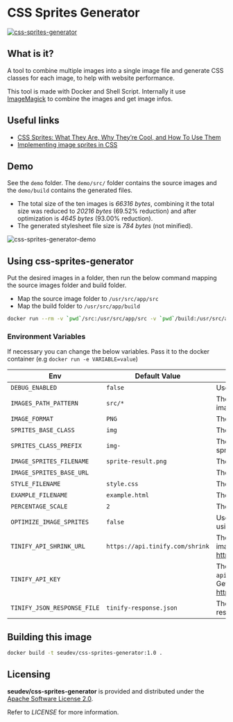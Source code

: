 # CSS Sprites Generator

[![css-sprites-generator](http://dockeri.co/image/seudev/css-sprites-generator)](https://hub.docker.com/r/seudev/css-sprites-generator)

## What is it?

A tool to combine multiple images into a single image file and generate CSS classes for each image, to help with website performance.

This tool is made with Docker and Shell Script. Internally it use [ImageMagick](https://imagemagick.org) to combine the images and get image infos.

## Useful links

* [CSS Sprites: What They Are, Why They’re Cool, and How To Use Them](https://css-tricks.com/css-sprites)
* [Implementing image sprites in CSS](https://developer.mozilla.org/en-US/docs/Web/CSS/CSS_Images/Implementing_image_sprites_in_CSS)

## Demo

See the `demo` folder. The `demo/src/` folder contains the source images and the `demo/build` contains the generated files.

* The total size of the ten images is *66316 bytes*, combining it the total size was reduced to *20216 bytes* (69.52% reduction) and after optimization is *4645 bytes* (93.00% reduction).
* The generated stylesheet file size is *784 bytes* (not minified).

![css-sprites-generator-demo](https://user-images.githubusercontent.com/8549602/114244063-274bf200-9964-11eb-8e02-b401b2f7be4c.png)

## Using css-sprites-generator

Put the desired images in a folder, then run the below command mapping the source images folder and build folder.

* Map the source image folder to `/usr/src/app/src`
* Map the build folder to `/usr/src/app/build`

```sh
docker run --rm -v `pwd`/src:/usr/src/app/src -v `pwd`/build:/usr/src/app/build seudev/css-sprites-generator:1.0
```

### Environment Variables

If necessary you can change the below variables. Pass it to the docker container (e.g `docker run -e VARIABLE=value`)

| **Env**                     | **Default Value**               | **Description**                                                                                                     |
| --------------------------- | ------------------------------- | ------------------------------------------------------------------------------------------------------------------- |
| `DEBUG_ENABLED`             | `false`                         | Use `true` to enable the debug mode                                                                                 |
| `IMAGES_PATH_PATTERN`       | `src/*`                         | The images path pattern used to filter the images.                                                                  |
| `IMAGE_FORMAT`              | `PNG`                           | The sprite image format.                                                                                            |
| `SPRITES_BASE_CLASS`        | `img`                           | The CSS class name of the base style.                                                                               |
| `SPRITES_CLASS_PREFIX`      | `img-`                          | The CSS class name prefix of the image sprites.                                                                     |
| `IMAGE_SPRITES_FILENAME`    | `sprite-result.png`             | The filename of the combined images.                                                                                |
| `IMAGE_SPRITES_BASE_URL`    |                                 | The base URL of the image sprites.                                                                                  |
| `STYLE_FILENAME`            | `style.css`                     | The CSS filename.                                                                                                   |
| `EXAMPLE_FILENAME`          | `example.html`                  | The filename of the example HTML page.                                                                              |
| `PERCENTAGE_SCALE`          | `2`                             | The percentage reduction scale.                                                                                     |
| `OPTIMIZE_IMAGE_SPRITES`    | `false`                         | Use `true` to optimize the image sprites, using the tinify API.                                                     |
| `TINIFY_API_SHRINK_URL`     | `https://api.tinify.com/shrink` | The tinify API URL to compress the image. See https://tinypng.com/developers/reference                              |
| `TINIFY_API_KEY`            |                                 | The tinify API key. Example: `api:ewp9orweoifuwerfjoaewsirfu9aw3eu`. Get your key on https://tinypng.com/developers |
| `TINIFY_JSON_RESPONSE_FILE` | `tinify-response.json`          | The filename of the tinify shrink response.                                                                         |

## Building this image

```sh
docker build -t seudev/css-sprites-generator:1.0 .
```

## Licensing

**seudev/css-sprites-generator** is provided and distributed under the [Apache Software License 2.0](http://www.apache.org/licenses/LICENSE-2.0).

Refer to *LICENSE* for more information.

